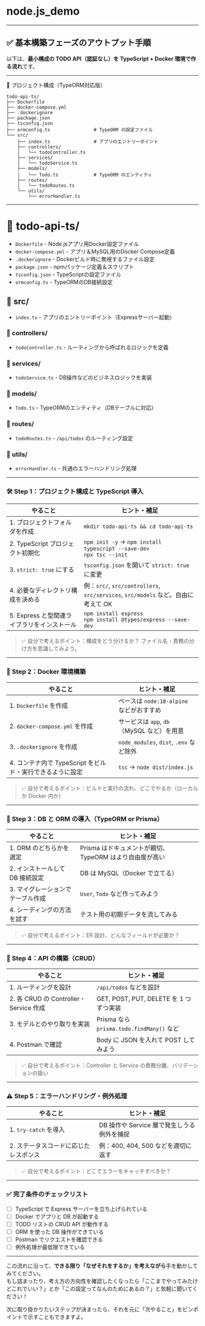 # node.js_demo

---

## ✅ 基本構築フェーズのアウトプット手順

以下は、**最小構成の TODO API（認証なし）を TypeScript + Docker 環境で作る流れ**です。

---
📁 プロジェクト構成（TypeORM対応版）

```
todo-api-ts/
├── Dockerfile
├── docker-compose.yml
├── .dockerignore
├── package.json
├── tsconfig.json
├── ormconfig.ts                # TypeORM の設定ファイル
└── src/
    ├── index.ts                # アプリのエントリーポイント
    ├── controllers/
    │   └── todoController.ts
    ├── services/
    │   └── todoService.ts
    ├── models/
    │   └── Todo.ts             # TypeORM のエンティティ
    ├── routes/
    │   └── todoRoutes.ts
    └── utils/
        └── errorHandler.ts
```

---
# 📁 todo-api-ts/

- `Dockerfile` - Node.jsアプリ用Docker設定ファイル
- `docker-compose.yml` - アプリ＆MySQL用のDocker Compose定義
- `.dockerignore` - Dockerビルド時に無視するファイル設定
- `package.json` - npmパッケージ定義＆スクリプト
- `tsconfig.json` - TypeScriptの設定ファイル
- `ormconfig.ts` - TypeORMのDB接続設定

## 📁 src/

- `index.ts` - アプリのエントリーポイント（Expressサーバー起動）

### 📁 controllers/
- `todoController.ts` - ルーティングから呼ばれるロジックを定義

### 📁 services/
- `todoService.ts` - DB操作などのビジネスロジックを実装

### 📁 models/
- `Todo.ts` - TypeORMのエンティティ（DBテーブルに対応）

### 📁 routes/
- `todoRoutes.ts` - `/api/todos` のルーティング設定

### 📁 utils/
- `errorHandler.ts` - 共通のエラーハンドリング処理




---

### 🛠 Step 1：プロジェクト構成と TypeScript 導入

| やること                                    | ヒント・補足                                                                      |
| ------------------------------------------- | --------------------------------------------------------------------------------- |
| 1. プロジェクトフォルダを作成               | `mkdir todo-api-ts && cd todo-api-ts`                                             |
| 2. TypeScript プロジェクト初期化            | `npm init -y` → `npm install typescript --save-dev`<br>`npx tsc --init`           |
| 3. `strict: true` にする                    | `tsconfig.json` を開いて `strict: true` に変更                                    |
| 4. 必要なディレクトリ構成を決める           | 例：`src/`, `src/controllers`, `src/services`, `src/models` など。自由に考えて OK |
| 5. Express と型関連ライブラリをインストール | `npm install express`<br>`npm install @types/express --save-dev`                  |

> ✅ 自分で考えるポイント：構成をどう分けるか？ ファイル名・責務の分け方を意識してみよう。

---

### 🐳 Step 2：Docker 環境構築

| やること                                                  | ヒント・補足                               |
| --------------------------------------------------------- | ------------------------------------------ |
| 1. `Dockerfile` を作成                                    | ベースは `node:18-alpine` などがおすすめ   |
| 2. `docker-compose.yml` を作成                            | サービスは `app`, `db`（MySQL など）を用意 |
| 3. `.dockerignore` を作成                                 | `node_modules`, `dist`, `.env` など除外    |
| 4. コンテナ内で TypeScript をビルド・実行できるように設定 | `tsc` → `node dist/index.js`               |

> ✅ 自分で考えるポイント：ビルドと実行の流れ、どこでやるか（ローカルか Docker 内か）

---

### 🧬 Step 3：DB と ORM の導入（TypeORM or Prisma）

| やること                          | ヒント・補足                                            |
| --------------------------------- | ------------------------------------------------------- |
| 1. ORM のどちらかを選定           | Prisma はドキュメントが親切、TypeORM はより自由度が高い |
| 2. インストールして DB 接続設定   | DB は MySQL（Docker で立てる）                          |
| 3. マイグレーションでテーブル作成 | `User`, `Todo` など作ってみよう                         |
| 4. シーディングの方法を試す       | テスト用の初期データを流してみる                        |

> ✅ 自分で考えるポイント：ER 設計、どんなフィールドが必要か？

---

### 🔄 Step 4：API の構築（CRUD）

| やること                               | ヒント・補足                              |
| -------------------------------------- | ----------------------------------------- |
| 1. ルーティングを設計                  | `/api/todos` などを設計                   |
| 2. 各 CRUD の Controller・Service 作成 | GET, POST, PUT, DELETE を 1 つずつ実装    |
| 3. モデルとのやり取りを実装            | Prisma なら `prisma.todo.findMany()` など |
| 4. Postman で確認                      | Body に JSON を入れて POST してみよう     |

> ✅ 自分で考えるポイント：Controller と Service の責務分離、バリデーションの扱い

---

### ⚠️ Step 5：エラーハンドリング・例外処理

| やること                              | ヒント・補足                               |
| ------------------------------------- | ------------------------------------------ |
| 1. `try-catch` を導入                 | DB 操作や Service 層で発生しうる例外を捕捉 |
| 2. ステータスコードに応じたレスポンス | 例：400, 404, 500 などを適切に返す         |

> ✅ 自分で考えるポイント：どこでエラーをキャッチすべきか？

---

### ✅ 完了条件のチェックリスト

- [ ] TypeScript で Express サーバーを立ち上げられている
- [ ] Docker でアプリと DB が起動する
- [ ] TODO リストの CRUD API が動作する
- [ ] ORM を使った DB 操作ができている
- [ ] Postman でリクエストを確認できる
- [ ] 例外処理が最低限できている

---

この流れに沿って、**できる限り「なぜそれをするか」を考えながら**手を動かしてみてください。  
もし詰まったり、考え方の方向性を確認したくなったら「ここまでやってみたけどこれでいい？」とか「この設定ってなんのためにあるの？」と気軽に聞いてください！

次に取り掛かりたいステップが決まったら、それを元に「次やること」をピンポイントで示すこともできますよ。
